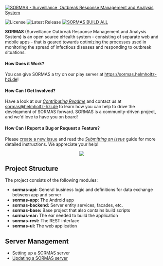 
[![SORMAS - Surveillance, Outbreak Response Management and Analysis System](logo.png)](https://sormas.org)

![License](https://img.shields.io/badge/license-GPL%20v3-blue)
![Latest Release](https://img.shields.io/github/v/release/hzi-braunschweig/SORMAS-Project)
[![SORMAS BUILD ALL](https://github.com/Soontao/SORMAS-Project/workflows/SORMAS%20BUILD%20ALL/badge.svg?branch=development)](https://github.com/Soontao/SORMAS-Project/actions?query=workflow:"SORMAS+BUILD+ALL")

**SORMAS** (Surveillance Outbreak Response Management and Analysis System) is an open source eHealth system - consisting of separate web and mobile apps - that is geared towards optimizing the processes used in monitoring the spread of infectious diseases and responding to outbreak situations.

#### How Does it Work?
You can give SORMAS a try on our play server at https://sormas.helmholtz-hzi.de!

#### How Can I Get Involved?
Have a look at our [*Contributing Readme*](CONTRIBUTING.md) and contact us at sormas@helmholtz-hzi.de to learn how you can help to drive the development of SORMAS forward. SORMAS is a community-driven project, and we'd love to have you on board!

#### How Can I Report a Bug or Request a Feature?
Please [create a new issue](https://github.com/hzi-braunschweig/SORMAS-Project/issues/new/choose) and read the [*Submitting an Issue*](CONTRIBUTING.md#submitting-an-issue) guide for more detailed instructions. We appreciate your help!

<p align="center"><img src="https://user-images.githubusercontent.com/23701005/74659600-ebb8fc00-5194-11ea-836b-a7ca9d682301.png"/></p>

## Project Structure
The project consists of the following modules:

- **sormas-api:** General business logic and definitions for data exchange between app and server
- **sormas-app:** The Android app
- **sormas-backend:** Server entity services, facades, etc.
- **sormas-base:** Base project that also contains build scripts
- **sormas-ear:** The ear needed to build the application
- **sormas-rest:** The REST interface
- **sormas-ui:** The web application

## Server Management

* [Setting up a SORMAS server](SERVER_SETUP.md)
* [Updating a SORMAS server](SERVER_UPDATE.md)
